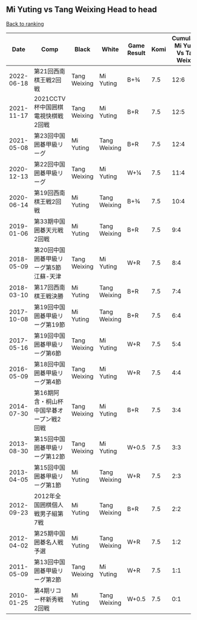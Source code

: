 ## Mi Yuting vs Tang Weixing Head to head

[Back to ranking](../../index.md)




| **Date** | **Comp** | **Black** | **White** | **Game Result** | **Komi** | **Cumulative Mi Yuting Vs Tang Weixing** | **Mi Yuting Streak** | **Tang Weixing Streak** | 
| --- | --- | --- | --- | --- | --- | --- | --- | --- |
| 2022-06-18 | 第21回西南棋王戦2回戦 | Tang Weixing | Mi Yuting | B+¾ | 7.5 | 12:6 | 0 | 2 | 
| 2021-11-17 | 2021CCTV杯中国囲棋電視快棋戦2回戦 | Tang Weixing | Mi Yuting | B+R | 7.5 | 12:5 | 0 | 1 | 
| 2021-05-08 | 第23回中国囲碁甲級リーグ | Mi Yuting | Tang Weixing | B+R | 7.5 | 12:4 | 9 | 0 | 
| 2020-12-13 | 第22回中国囲碁甲級リーグ | Tang Weixing | Mi Yuting | W+¼ | 7.5 | 11:4 | 8 | 0 | 
| 2020-06-14 | 第19回西南棋王戦2回戦 | Mi Yuting | Tang Weixing | B+¾ | 7.5 | 10:4 | 7 | 0 | 
| 2019-01-06 | 第33期中国囲碁天元戦2回戦 | Mi Yuting | Tang Weixing | B+R | 7.5 | 9:4 | 6 | 0 | 
| 2018-05-09 | 第20回中国囲碁甲級リーグ第5節江蘇-天津 | Tang Weixing | Mi Yuting | W+R | 7.5 | 8:4 | 5 | 0 | 
| 2018-03-10 | 第17回西南棋王戦決勝 | Mi Yuting | Tang Weixing | B+R | 7.5 | 7:4 | 4 | 0 | 
| 2017-10-08 | 第19回中国囲碁甲級リーグ第19節 | Mi Yuting | Tang Weixing | B+R | 7.5 | 6:4 | 3 | 0 | 
| 2017-05-16 | 第19回中国囲碁甲級リーグ第6節 | Tang Weixing | Mi Yuting | W+R | 7.5 | 5:4 | 2 | 0 | 
| 2016-05-09 | 第18回中国囲碁甲級リーグ第4節 | Tang Weixing | Mi Yuting | W+R | 7.5 | 4:4 | 1 | 0 | 
| 2014-07-30 | 第16期阿含・桐山杯中国早碁オープン戦2回戦 | Tang Weixing | Mi Yuting | B+R | 7.5 | 3:4 | 0 | 1 | 
| 2013-08-30 | 第15回中国囲碁甲級リーグ第12節 | Tang Weixing | Mi Yuting | W+0.5 | 7.5 | 3:3 | 1 | 0 | 
| 2013-04-05 | 第15回中国囲碁甲級リーグ第1節 | Mi Yuting | Tang Weixing | W+R | 7.5 | 2:3 | 0 | 1 | 
| 2012-09-23 | 2012年全国囲棋個人戦男子組第7戦 | Mi Yuting | Tang Weixing | B+R | 7.5 | 2:2 | 1 | 0 | 
| 2012-04-02 | 第25期中国囲碁名人戦予選 | Mi Yuting | Tang Weixing | W+R | 7.5 | 1:2 | 0 | 1 | 
| 2011-05-09 | 第13回中国囲碁甲級リーグ第2節 | Tang Weixing | Mi Yuting | W+R | 7.5 | 1:1 | 1 | 0 | 
| 2010-01-25 | 第4期リコー杯新秀戦2回戦 | Mi Yuting | Tang Weixing | W+0.5 | 7.5 | 0:1 | 0 | 1 |




